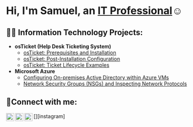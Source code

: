 <h1>Hi, I'm Samuel, an <a href="https://linkedin.com/in/Samuel Koyalua">IT Professional</a>☺</h1>

<h2>👨‍💻 Information Technology Projects:</h2>

- <b>osTicket (Help Desk Ticketing System)</b>
  - [osTicket: Prerequisites and Installation](https://github.com/Samuelkoyalua/osticket-prereqs)
  - [osTicket: Post-Installation Configuration](https://github.com/Samuelkoyalua/post-install-config)
  - [osTicket: Ticket Lifecycle Examples](https://github.com/Samuelkoyalua/ticket-lifecycle)
- <b>Microsoft Azure</b>
  - [Configuring On-premises Active Directory within Azure VMs](https://github.com/Samuelkoyalua/configure-ad)
  - [Network Security Groups (NSGs) and Inspecting Network Protocols](https://github.com/Samuelkoyalua/azure-network-protocols)

<h2>🤳Connect with me:</h2>

[<img align="left" alt="Josh | Twitter" width="22px" src="https://cdn.jsdelivr.net/npm/simple-icons@v3/icons/twitter.svg" />][twitter]
[<img align="left" alt="Josh | LinkedIn" width="22px" src="https://cdn.jsdelivr.net/npm/simple-icons@v3/icons/linkedin.svg" />][linkedin]
[<img align="left" alt="Josh | Instagram" width="22px" src="https://cdn.jsdelivr.net/npm/simple-icons@v3/icons/instagram.svg" />][instagram]

[twitter]: https://twitter.com/Samthepham
[linkedin]: https://linkedin.com/in/SamuelKoyalua
